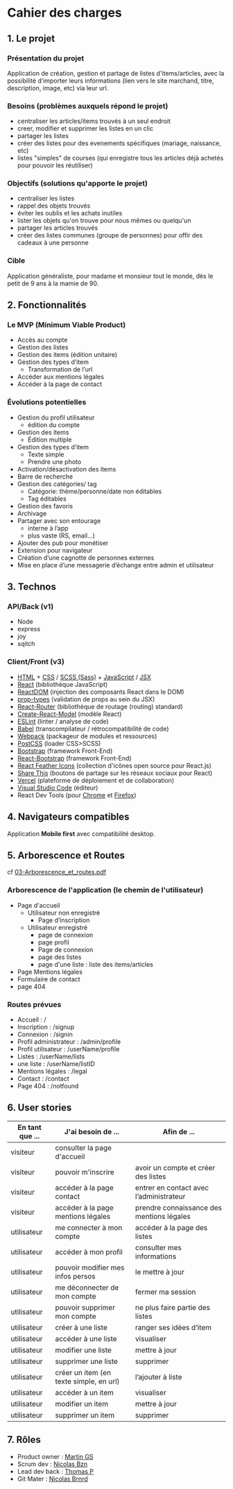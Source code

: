 # Cahier des charges

## 1. Le projet

### Présentation du projet

Application de création, gestion et partage de listes d'items/articles, avec la possibilité d’importer leurs informations (lien vers le site marchand, titre, description, image, etc) via leur url.

### Besoins (problèmes auxquels répond le projet)

- centraliser les articles/items trouvés à un seul endroit
- creer, modifier et supprimer les listes en un clic
- partager les listes
- créer des listes pour des evenements spécifiques (mariage, naissance, etc)
- listes "simples" de courses (qui enregistre tous les articles déjà achetés pour pouvoir les réutiliser)

### Objectifs (solutions qu'apporte le projet)

- centraliser les listes
- rappel des objets trouvés
- éviter les oublis et les achats inutiles
- lister les objets qu'on trouve pour nous mêmes ou quelqu'un
- partager les articles trouvés
- créer des listes communes (groupe de personnes) pour offir des cadeaux à une personne

### Cible

Application généraliste, pour madame et monsieur tout le monde, dès le petit de 9 ans à la mamie de 90.

## 2. Fonctionnalités

### Le MVP (Minimum Viable Product)

- Accès au compte
- Gestion des listes
- Gestion des items (édition unitaire)
- Gestion des types d’item
  - Transformation de l’url
- Accéder aux mentions légales
- Accéder à la page de contact

### Évolutions potentielles

- Gestion du profil utilisateur
  - édition du compte
- Gestion des items
  - Édition multiple
- Gestion des types d’item
  - Texte simple
  - Prendre une photo
- Activation/désactivation des items
- Barre de recherche
- Gestion des catégories/ tag
  - Catégorie: thème/personne/date non éditables
  - Tag éditables
- Gestion des favoris
- Archivage
- Partager avec son entourage
  - interne à l’app
  - plus vaste (RS, email…)
- Ajouter des pub pour monétiser
- Extension pour navigateur
- Création d’une cagnotte de personnes externes
- Mise en place d’une messagerie d’échange entre admin et utilisateur

## 3. Technos

### API/Back (v1)

- Node
- express
- joy
- sqitch

### Client/Front (v3)

- [HTML](https://www.w3.org/html/) + [CSS](https://www.w3.org/Style/CSS/) / [SCSS (Sass)](https://sass-lang.com/) + [JavaScript](https://developer.mozilla.org/fr/docs/Web/JavaScript) / [JSX](https://fr.reactjs.org/docs/introducing-jsx.html)
- [React](https://reactjs.org/) (bibliothèque JavaScript)
- [ReactDOM](https://fr.reactjs.org/docs/react-dom.html) (injection des composants React dans le DOM)
- [prop-types](https://github.com/facebook/prop-types) (validation de props au sein du JSX)
- [React-Router](https://reactrouter.com/) (bibliothèque de routage (routing) standard)
- [Create-React-Model](https://create-react-app.dev/) (modèle React)
- [ESLint](https://eslint.org/) (linter / analyse de code)
- [Babel](https://babeljs.io/) (transcompilateur / rétrocompatibilité de code)
- [Webpack](https://webpack.js.org/) (packageur de modules et ressources)
- [PostCSS](https://postcss.org/) (loader CSS>SCSS)
- [Bootstrap](https://getbootstrap.com/) (framework Front-End)
- [React-Bootstrap](https://react-bootstrap.github.io) (framework Front-End)
- [React Feather Icons](https://feathericons.com/) (collection d'icônes open source pour React.js)
- [Share This](https://github.com/sharethis-github/sharethis-reactjs) (boutons de partage sur les réseaux sociaux pour React)
- [Vercel](https://vercel.com) (plateforme de déploiement et de collaboration)
- [Visual Studio Code](https://code.visualstudio.com/) (éditeur)
- React Dev Tools (pour [Chrome](https://chrome.google.com/webstore/detail/react-developer-tools/fmkadmapgofadopljbjfkapdkoienihi) et [Firefox](https://addons.mozilla.org/en-US/firefox/addon/react-devtools/))

## 4. Navigateurs compatibles

Application **Mobile first** avec compatibilité desktop.

## 5. Arborescence et Routes

cf [03-Arborescence_et_routes.pdf](./03-Arborescence_et_routes.pdf)

### Arborescence de l'application (le chemin de l'utilisateur)

- Page d'accueil
  - Utilisateur non enregistré
    - Page d’inscription
  - Utilisateur enregistré
    - page de connexion
    - page profil
    - Page de connexion
    - page des listes
    - page d'une liste : liste des items/articles
- Page Mentions légales
- Formulaire de contact
- page 404

### Routes prévues

- Accueil : /
- Inscription : /signup
- Connexion : /signin
- Profil administrateur : /admin/profile
- Profil utilisateur : /userName/profile
- Listes : /userName/lists
- une liste : /userName/listID
- Mentions légales : /legal
- Contact : /contact
- Page 404 : /notfound

## 6. User stories

|En tant que ...|J'ai besoin de ...|Afin de ...
|---|---|---
|visiteur|consulter la page d'accueil|
|visiteur|pouvoir m'inscrire|avoir un compte et créer des listes
|visiteur|accéder à la page contact|entrer en contact avec l’administrateur
|visiteur|accéder à la page mentions légales|prendre connaissance des mentions légales
|utilisateur|me connecter à mon compte|accéder à la page des listes
|utilisateur|accéder à mon profil|consulter mes informations
|utilisateur|pouvoir modifier mes infos persos|le mettre à jour
|utilisateur|me déconnecter de mon compte|fermer ma session
|utilisateur|pouvoir supprimer mon compte|ne plus faire partie des listes
|utilisateur|créer à une liste|ranger ses idées d’item
|utilisateur|accéder à une liste|visualiser
|utilisateur|modifier une liste|mettre à jour
|utilisateur|supprimer une liste|supprimer
|utilisateur|créer un item (en texte simple, en url)|l’ajouter à liste
|utilisateur|accéder à un item|visualiser
|utilisateur|modifier un item|mettre à jour
|utilisateur|supprimer un item|supprimer

## 7. Rôles

- Product owner : [Martin GS](https://github.com/Martin-GS)
- Scrum dev : [Nicolas Bzn](https://github.com/NicolasBNZ)
- Lead dev back : [Thomas P](https://github.com/gibsonshelby)
- Git Mater : [Nicolas Brnrd](https://github.com/Nicolas-B06)
